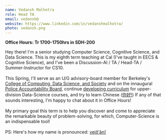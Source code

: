 ```yaml
---
name: Vedansh Malhotra
role: Head TA
email: vedansh@
website: https://www.linkedin.com/in/vedanshmalhotra/
photo: vedansh.png
---
```

**Office Hours: Tr 1700-1750hrs in SDH-200**

Hey there! I'm a senior studying Computer Science, Cognitive Science, and Data Science. This is my eighth term teaching at Cal (I've taught in EECS & Cognitive Science), and I've been a Discussion-AI / TA / Head-TA / Summer-Instructor for CS10.\
\
This Spring, I'll serve as an U/G advisory-board member for Berkeley's [College of Computing, Data Science, and Society](https://data.berkeley.edu/) and on the innaugural [Police Accountability Board](https://chancellor.berkeley.edu/uc-berkeley-police-accountability-board-roster), continue [developing curriculum](https://data.berkeley.edu/hce-team) for upper-division Data-Science courses, and try to learn Chinese ([你好!](https://dictionary.hantrainerpro.com/chinese-english/translation-nihao_hello.htm)) If any of that sounds interesting, I'm happy to chat about it in Office Hours!\
\
My primary goal this term is to help you discover and come to appreciate the remarkable beauty of problem-solving, for which, Computer-Science is an indispensable tool!\
\
PS: Here's how my name is pronounced: [veið'ãnʃ](http://ipa-reader.xyz/?text=ve%C9%AA%C3%B0a%CC%83n%CA%83&voice=Joey)
